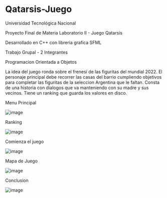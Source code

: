 # Qatarsis-Juego

Universidad Tecnológica Nacional

Proyecto Final de Materia Laboratorio II -  Juego Qatarsis

Desarrollado en C++ con libreria grafica SFML

Trabajo Grupal - 2 Integrantes

Programacion Orientada a Objetos 

La idea del juego ronda sobre el frenesí de las figuritas del mundial 2022. El personaje principal debe recorrer las casas del barrio cumpliendo objetivos para completar las figuritas de la seleccion Argentina que le faltan. Consta de una historia con dialogos que va manteniendo con su madre y sus vecinos. Tiene un ranking que guarda los valores en disco.

Menu Principal

![image](https://github.com/FmmerayoUTN/Juego_Qatarsis/assets/125934162/74df84bd-e7b3-4b32-9223-8265ed1a7907)

Ranking

![image](https://github.com/FmmerayoUTN/Juego_Qatarsis/assets/125934162/f30ca01f-19b8-4f3e-9923-89ed05d0bb51)

Comienza el juego

![image](https://github.com/FmmerayoUTN/Juego_Qatarsis/assets/125934162/396e2f9f-6dad-423b-9a7b-45b6cdd35eec)

Mapa de Juego

![image](https://github.com/FmmerayoUTN/Juego_Qatarsis/assets/125934162/2aa53301-91f6-43b0-94b9-85856693e429)

Conclusion

![image](https://github.com/FmmerayoUTN/Juego_Qatarsis/assets/125934162/ffce6881-1d3a-4ed6-a572-674921c5dba1)

